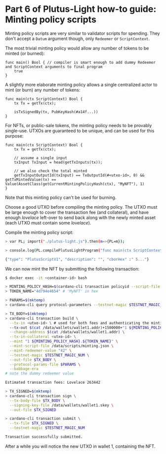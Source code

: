 # Part 6 of Plutus-Light how-to guide: Minting policy scripts

Minting policy scripts are very similar to validator scripts for spending. They don't accept a `Datum` argument though, only `Redeemer` or `ScriptContext`.

The most trivial minting policy would allow any number of tokens to be minted (or burned):
```golang
func main() Bool { // compiler is smart enough to add dummy Redeemer and ScriptContext arguments to final program
    true
}
```

A slightly more elaborate minting policy allows a single centralized actor to mint (or burn) any number of tokens:
```golang
func main(ctx ScriptContext) Bool {
    tx Tx = getTx(ctx);

    isTxSignedBy(tx, PubKeyHash(#a14f...))
}
```

For NFTs, or public-sale tokens, the minting policy needs to be provably single-use. UTXOs are guaranteed to be unique, and can be used for this purpose:
```golang
func main(ctx ScriptContext) Bool {
    tx Tx = getTx(ctx);

    // assume a single input
    txInput TxInput = head(getTxInputs(tx));

    // we also check the total minted
    getTxInputOutputId(txInput) == TxOutputId(#<utxo-id>, 0) && getTxMintedValue(tx) == Value(AssetClass(getCurrentMintingPolicyHash(ctx), "MyNFT"), 1)
}
```
Note that this minting policy can't be used for burning.

Choose a good UTXO before compiling the minting policy. The UTXO must be large enough to cover the transaction fee (and collateral), and have enough *lovelace* left-over to send back along with the newly minted asset (each UTXO must contain some *lovelace*).

Compile the minting policy script:
```bash
> var PL; import("./plutus-light.js").then(m=>{PL=m});

> console.log(PL.compilePlutusLightProgram("func main(ctx ScriptContext) Bool {...}", PL.ScriptPurpose.Minting));

{"type": "PlutusScriptV1", "description": "", "cborHex" :" 5..."}
```

We can now mint the NFT by submitting the following transaction:
```bash
$ docker exec -it <container-id> bash

> MINTING_POLICY_HASH=$(cardano-cli transaction policyid --script-file /data/scripts/minting.json)
> TOKEN_NAME="4d794e4654" # 'MyNFT' in hex

> PARAMS=$(mktemp)
> cardano-cli query protocol-parameters --testnet-magic $TESTNET_MAGIC_NUM > $PARAMS

> TX_BODY=$(mktemp)
> cardano-cli transaction build \
  --tx-in <utxo-id> \ # used for both fees and authenticating the minting
  --tx-out $(cat /data/wallets/wallet1.addr)+1500000+"1 ${MINTING_POLICY_HASH}.${TOKEN_NAME}" \
  --change-address $(cat /data/wallets/wallet1.addr) \
  --tx-in-collateral <utxo-id> \
  --mint "1 ${MINTING_POLICY_HASH}.${TOKEN_NAME}" \
  --mint-script-file /data/scripts/minting.json \
  --mint-redeemer-value "42" \
  --testnet-magic $TESTNET_MAGIC_NUM \
  --out-file $TX_BODY \
  --protocol-params-file $PARAMS \
  --babbage-era
# note the dummy redeemer value

Estimated transaction fees: Lovelace 263442

> TX_SIGNED=$(mktemp)
> cardano-cli transaction sign \
  --tx-body-file $TX_BODY \
  --signing-key-file /data/wallets/wallet1.skey \
  --out-file $TX_SIGNED

> cardano-cli transaction submit \
  --tx-file $TX_SIGNED \
  --testnet-magic $TESTNET_MAGIC_NUM

Transaction successfully submitted.
```

After a while you will notice the new UTXO in wallet 1, containing the NFT.
